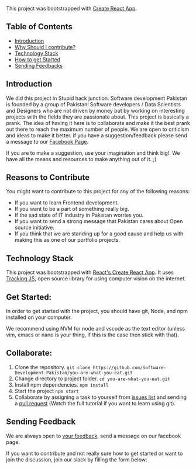 This project was bootstrapped with [Create React App](https://github.com/facebookincubator/create-react-app).
## Table of Contents
- [Introduction](#introduction)
- [Why Should I contribute?](#reasons-to-contribute)
- [Technology Stack](#technology-stack)
- [How to get Started](#get-started)
- [Sending Feedbacks](#sending-feedbacks)


## Introduction
We did this project in Stupid hack junction. Software development Pakistan is founded by a group of Pakistani Software developers / Data Scientists and Designers who are not driven by money but by working on interesting projects with the fields they are passionate about. 
This project is basically a prank. The idea of having it here is to collaborate and make it the best prank out there to reach the maximum number of people. We are open to criticism and ideas to make it better. if you have a suggestion/feedback please send a message to our [Facebook Page](https://www.facebook.com/Software-Development-Pakistan-415204205574372/). 

If you are to make a suggestion, use your imagination and think big!. We have all the means and resources to make anything out of it. ;) 

## Reasons to Contribute
You might want to contribute to this project for any of the following reasons:
- If you want to learn Frontend development.
- If you want to be a part of something really big.
- If the sad state of IT industry in Pakistan worries you.
- If you want to send a strong message that Pakistan cares about Open source initiative.
- If you think that we are standing up for a good cause and help us with making this as one of our portfolio projects.

## Technology Stack
This project was bootstrapped with [React's Create React App](https://github.com/facebookincubator/create-react-app).
It uses [Tracking JS](https://trackingjs.com/), open source library for using computer vision on the internet.

## Get Started:
In order to get started with the project, you should have git, Node, and npm installed on your computer. 

We recommend using NVM for node and vscode as the text editor (unless vim, emacs or nano is your thing, if this is the case then stick with that). 

## Collaborate:
1. Clone the repository.
  `git clone https://github.com/Software-Development-Pakistan/you-are-what-you-eat.git` 
2. Change directory to project folder.
  `cd you-are-what-you-eat.git`
3. Install npm dependencies.
  `npm install`
4. Start the project
  `npm start`
5. Collaborate by assigning a task to yourself from [issues list](https://github.com/Software-Development-Pakistan/you-are-what-you-eat/issues) and sending a [pull request](https://www.youtube.com/watch?v=FQsBmnZvBdc) (Watch the full tutorial if you want to learn using git).

## Sending Feedback

We are always open to [your feedback](https://www.facebook.com/Software-Development-Pakistan-415204205574372/). send a message on our facebook page.

If you want to contribute and not really sure how to get started or want to join the discussion, join our slack by filling the form below: 

